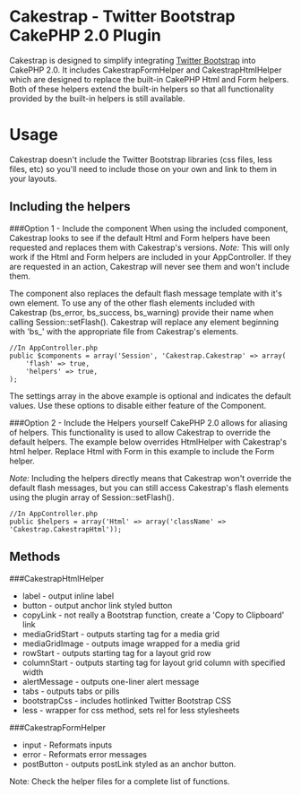Cakestrap - Twitter Bootstrap CakePHP 2.0 Plugin
================================================

Cakestrap is designed to simplify integrating [Twitter Bootstrap](http://twitter.github.com/bootstrap/ ) 
into CakePHP 2.0.  It includes CakestrapFormHelper and CakestrapHtmlHelper which
are designed to replace the built-in CakePHP Html and Form helpers.  Both of 
these helpers extend the built-in helpers so that all functionality provided by
the built-in helpers is still available.

Usage
=====

Cakestrap doesn't include the Twitter Bootstrap libraries (css files, less 
files, etc) so you'll need to include those on your own and link to them in your
layouts.

Including the helpers
---------------------
###Option 1 - Include the component
When using the included component, Cakestrap looks to see if the default Html 
and Form helpers have been requested and replaces them with Cakestrap's 
versions. 
_Note:_ This will only work if the Html and Form helpers are included in
your AppController.  If they are requested in an action, Cakestrap will never
see them and won't include them.

The component also replaces the default flash message template with it's own 
element.  To use any of the other flash elements included with Cakestrap 
(bs\_error, bs\_success, bs\_warning) provide their name when calling 
Session::setFlash().  Cakestrap will replace any element beginning with 'bs\_' 
with the appropriate file from Cakestrap's elements.

    //In AppController.php
    public $components = array('Session', 'Cakestrap.Cakestrap' => array(
        'flash' => true,
        'helpers' => true,
    );

The settings array in the above example is optional and indicates the default 
values.  Use these options to disable either feature of the Component.

###Option 2 - Include the Helpers yourself
CakePHP 2.0 allows for aliasing of helpers.  This functionality is used to allow
Cakestrap to override the default helpers.  The example below overrides 
HtmlHelper with Cakestrap's html helper.  Replace Html with Form in this example
to include the Form helper.

_Note:_ Including the helpers directly means that Cakestrap won't override the 
default flash messages, but you can still access Cakestrap's flash elements 
using the plugin array of Session::setFlash().

    //In AppController.php
    public $helpers = array('Html' => array('className' => 'Cakestrap.CakestrapHtml'));

Methods
-------

###CakestrapHtmlHelper
* label - output inline label
* button - output anchor link styled button
* copyLink - not really a Bootstrap function, create a 'Copy to Clipboard' link
* mediaGridStart - outputs starting tag for a media grid
* mediaGridImage - outputs image wrapped for a media grid
* rowStart - outputs starting tag for a layout grid row
* columnStart - outputs starting tag for layout grid column with specified width
* alertMessage - outputs one-liner alert message
* tabs - outputs tabs or pills
* bootstrapCss - includes hotlinked Twitter Bootstrap CSS
* less - wrapper for css method, sets rel for less stylesheets

###CakestrapFormHelper
* input - Reformats inputs
* error - Reformats error messages 
* postButton - outputs postLink styled as an anchor button.

Note: Check the helper files for a complete list of functions.
